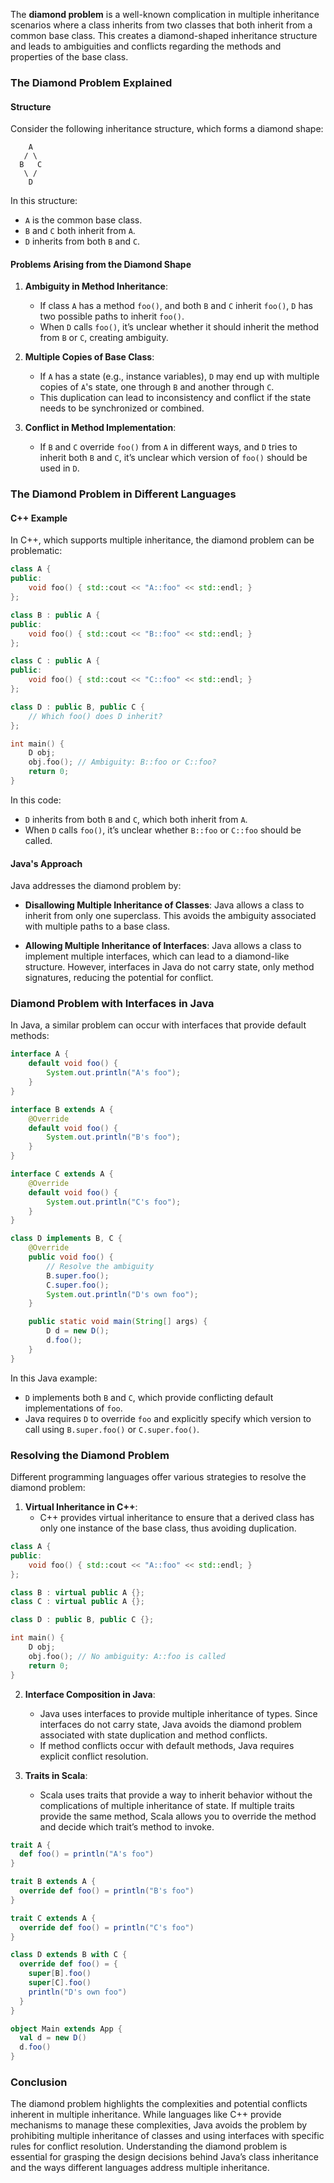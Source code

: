 The **diamond problem** is a well-known complication in multiple inheritance scenarios where a class inherits from two classes that both inherit from a common base class. This creates a diamond-shaped inheritance structure and leads to ambiguities and conflicts regarding the methods and properties of the base class. 

### The Diamond Problem Explained

#### Structure

Consider the following inheritance structure, which forms a diamond shape:

```
    A
   / \
  B   C
   \ /
    D
```

In this structure:
- `A` is the common base class.
- `B` and `C` both inherit from `A`.
- `D` inherits from both `B` and `C`.

#### Problems Arising from the Diamond Shape

1. **Ambiguity in Method Inheritance**:
   - If class `A` has a method `foo()`, and both `B` and `C` inherit `foo()`, `D` has two possible paths to inherit `foo()`.
   - When `D` calls `foo()`, it’s unclear whether it should inherit the method from `B` or `C`, creating ambiguity.

2. **Multiple Copies of Base Class**:
   - If `A` has a state (e.g., instance variables), `D` may end up with multiple copies of `A`'s state, one through `B` and another through `C`.
   - This duplication can lead to inconsistency and conflict if the state needs to be synchronized or combined.

3. **Conflict in Method Implementation**:
   - If `B` and `C` override `foo()` from `A` in different ways, and `D` tries to inherit both `B` and `C`, it’s unclear which version of `foo()` should be used in `D`.

### The Diamond Problem in Different Languages

#### C++ Example

In C++, which supports multiple inheritance, the diamond problem can be problematic:

```cpp
class A {
public:
    void foo() { std::cout << "A::foo" << std::endl; }
};

class B : public A {
public:
    void foo() { std::cout << "B::foo" << std::endl; }
};

class C : public A {
public:
    void foo() { std::cout << "C::foo" << std::endl; }
};

class D : public B, public C {
    // Which foo() does D inherit?
};

int main() {
    D obj;
    obj.foo(); // Ambiguity: B::foo or C::foo?
    return 0;
}
```

In this code:
- `D` inherits from both `B` and `C`, which both inherit from `A`.
- When `D` calls `foo()`, it’s unclear whether `B::foo` or `C::foo` should be called.

#### Java's Approach

Java addresses the diamond problem by:
- **Disallowing Multiple Inheritance of Classes**: Java allows a class to inherit from only one superclass. This avoids the ambiguity associated with multiple paths to a base class.
  
- **Allowing Multiple Inheritance of Interfaces**: Java allows a class to implement multiple interfaces, which can lead to a diamond-like structure. However, interfaces in Java do not carry state, only method signatures, reducing the potential for conflict.

### Diamond Problem with Interfaces in Java

In Java, a similar problem can occur with interfaces that provide default methods:

```java
interface A {
    default void foo() {
        System.out.println("A's foo");
    }
}

interface B extends A {
    @Override
    default void foo() {
        System.out.println("B's foo");
    }
}

interface C extends A {
    @Override
    default void foo() {
        System.out.println("C's foo");
    }
}

class D implements B, C {
    @Override
    public void foo() {
        // Resolve the ambiguity
        B.super.foo();
        C.super.foo();
        System.out.println("D's own foo");
    }

    public static void main(String[] args) {
        D d = new D();
        d.foo();
    }
}
```

In this Java example:
- `D` implements both `B` and `C`, which provide conflicting default implementations of `foo`.
- Java requires `D` to override `foo` and explicitly specify which version to call using `B.super.foo()` or `C.super.foo()`.

### Resolving the Diamond Problem

Different programming languages offer various strategies to resolve the diamond problem:

1. **Virtual Inheritance in C++**:
   - C++ provides virtual inheritance to ensure that a derived class has only one instance of the base class, thus avoiding duplication.

```cpp
class A {
public:
    void foo() { std::cout << "A::foo" << std::endl; }
};

class B : virtual public A {};
class C : virtual public A {};

class D : public B, public C {};

int main() {
    D obj;
    obj.foo(); // No ambiguity: A::foo is called
    return 0;
}
```

2. **Interface Composition in Java**:
   - Java uses interfaces to provide multiple inheritance of types. Since interfaces do not carry state, Java avoids the diamond problem associated with state duplication and method conflicts.
   - If method conflicts occur with default methods, Java requires explicit conflict resolution.

3. **Traits in Scala**:
   - Scala uses traits that provide a way to inherit behavior without the complications of multiple inheritance of state. If multiple traits provide the same method, Scala allows you to override the method and decide which trait’s method to invoke.

```scala
trait A {
  def foo() = println("A's foo")
}

trait B extends A {
  override def foo() = println("B's foo")
}

trait C extends A {
  override def foo() = println("C's foo")
}

class D extends B with C {
  override def foo() = {
    super[B].foo()
    super[C].foo()
    println("D's own foo")
  }
}

object Main extends App {
  val d = new D()
  d.foo()
}
```

### Conclusion

The diamond problem highlights the complexities and potential conflicts inherent in multiple inheritance. While languages like C++ provide mechanisms to manage these complexities, Java avoids the problem by prohibiting multiple inheritance of classes and using interfaces with specific rules for conflict resolution. Understanding the diamond problem is essential for grasping the design decisions behind Java’s class inheritance and the ways different languages address multiple inheritance.